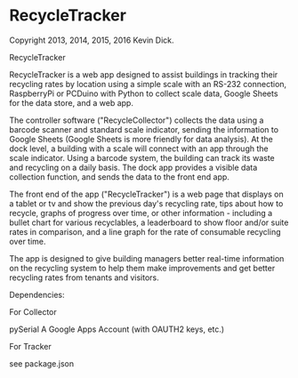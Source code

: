 RecycleTracker
================

Copyright 2013, 2014, 2015, 2016 Kevin Dick.

RecycleTracker 

RecycleTracker is a web app designed to assist buildings in tracking their recycling rates by location using a simple scale with an RS-232 connection, RaspberryPi or PCDuino with Python to collect scale data, Google Sheets for the data store, and a web app. 

The controller software ("RecycleCollector") collects the data using a barcode scanner and standard scale indicator, sending the information to Google Sheets (Google Sheets is more friendly for data analysis). At the dock level, a building with a scale will connect with an app through the scale indicator. Using a barcode system, the building can track its waste and recycling on a daily basis. The dock app provides a visible data collection function, and sends the data to the front end app.

The front end of the app ("RecycleTracker") is a web page that displays on a tablet or tv and show the previous day's recycling rate, tips about how to recycle, graphs of progress over time, or other information - including a bullet chart for various recyclables, a leaderboard to show floor and/or suite rates in comparison, and a line graph for the rate of consumable recycling over time.

The app is designed to give building managers better real-time information on the recycling system to help them make improvements and get better recycling rates from tenants and visitors.


Dependencies:

For Collector

pySerial
A Google Apps Account (with OAUTH2 keys, etc.)

For Tracker

see package.json